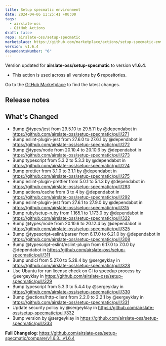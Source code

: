 ```yaml
---
title: Setup specmatic environment
date: 2024-04-06 11:25:41 +00:00
tags:
  - airslate-oss
  - GitHub Actions
draft: false
repo: airslate-oss/setup-specmatic
marketplace: https://github.com/marketplace/actions/setup-specmatic-environment
version: v1.6.4
dependentsNumber: "6"
---
```



Version updated for **airslate-oss/setup-specmatic** to version **v1.6.4**.
- This action is used across all versions by **6** repositories.

Go to the [GitHub Marketplace](https://github.com/marketplace/actions/setup-specmatic-environment) to find the latest changes.

## Release notes

## What's Changed
* Bump @types/jest from 29.5.10 to 29.5.11 by @dependabot in https://github.com/airslate-oss/setup-specmatic/pull/271
* Bump eslint-plugin-jest from 27.6.0 to 27.6.1 by @dependabot in https://github.com/airslate-oss/setup-specmatic/pull/272
* Bump @types/node from 20.10.4 to 20.10.6 by @dependabot in https://github.com/airslate-oss/setup-specmatic/pull/273
* Bump typescript from 5.3.2 to 5.3.3 by @dependabot in https://github.com/airslate-oss/setup-specmatic/pull/274
* Bump prettier from 3.1.0 to 3.1.1 by @dependabot in https://github.com/airslate-oss/setup-specmatic/pull/275
* Bump eslint-plugin-prettier from 5.0.1 to 5.1.3 by @dependabot in https://github.com/airslate-oss/setup-specmatic/pull/283
* Bump actions/cache from 3 to 4 by @dependabot in https://github.com/airslate-oss/setup-specmatic/pull/292
* Bump eslint-plugin-jest from 27.6.1 to 27.9.0 by @dependabot in https://github.com/airslate-oss/setup-specmatic/pull/315
* Bump ruby/setup-ruby from 1.165.1 to 1.173.0 by @dependabot in https://github.com/airslate-oss/setup-specmatic/pull/322
* Bump @types/node from 20.10.6 to 20.12.4 by @dependabot in https://github.com/airslate-oss/setup-specmatic/pull/325
* Bump @typescript-eslint/parser from 6.17.0 to 6.21.0 by @dependabot in https://github.com/airslate-oss/setup-specmatic/pull/308
* Bump @typescript-eslint/eslint-plugin from 6.17.0 to 7.0.0 by @dependabot in https://github.com/airslate-oss/setup-specmatic/pull/311
* Bump undici from 5.27.0 to 5.28.4 by @sergeyklay in https://github.com/airslate-oss/setup-specmatic/pull/328
* Use Ubuntu for run license check on CI to speedup process by @sergeyklay in https://github.com/airslate-oss/setup-specmatic/pull/329
* Bump typescript from 5.3.3 to 5.4.4 by @sergeyklay in https://github.com/airslate-oss/setup-specmatic/pull/330
* Bump @actions/http-client from 2.2.0 to 2.2.1 by @sergeyklay in https://github.com/airslate-oss/setup-specmatic/pull/331
* Update security policy by @sergeyklay in https://github.com/airslate-oss/setup-specmatic/pull/332
* Bump version by @sergeyklay in https://github.com/airslate-oss/setup-specmatic/pull/333


**Full Changelog**: https://github.com/airslate-oss/setup-specmatic/compare/v1.6.3...v1.6.4
